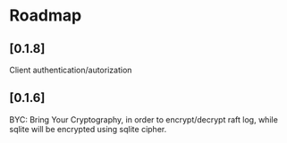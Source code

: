 # Roadmap
## [0.1.8]
Client authentication/autorization

## [0.1.6]
BYC: Bring Your Cryptography, in order to encrypt/decrypt raft log,
while sqlite will be encrypted using sqlite cipher.